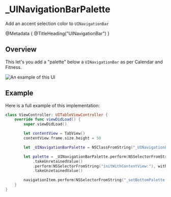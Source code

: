 # \_UINavigationBarPalette 
Add an accent selection color to `UINavigationBar`

@Metadata {
    @TitleHeading("UINavigationBar")
}

## Overview

This let's you add a "palette" below a `UINavigationBar` as per Calendar and Fitness.

![An example of this UI](_UINavigationBarPalette-Video)

## Example

Here is a full example of this implementation:
```swift
class ViewController: UITableViewController {
    override func viewDidLoad() {
        super.viewDidLoad()

        let contentView = TabView()
        contentView.frame.size.height = 50

        let _UINavigationBarPalette = NSClassFromString("_UINavigationBarPalette") as! UIView.Type

        let palette = _UINavigationBarPalette.perform(NSSelectorFromString("alloc"))
            .takeUnretainedValue()
            .perform(NSSelectorFromString("initWithContentView:"), with: contentView)
            .takeUnzetainedValue()

        navigationItem.perform(NSSelectorFromString("_setBottomPalette:"), with: palette)
    }
}
```

